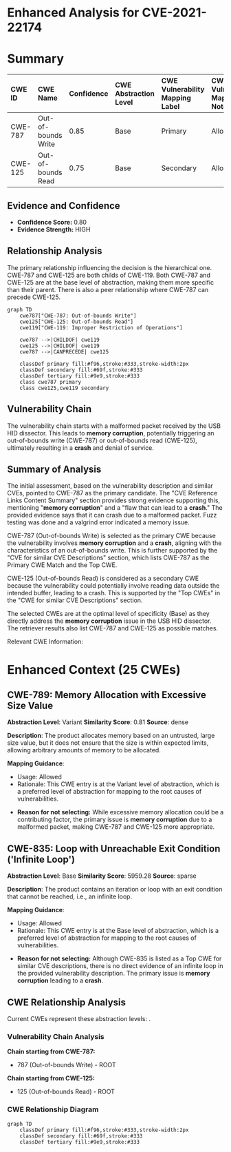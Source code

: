 # Enhanced Analysis for CVE-2021-22174

# Summary
| CWE ID  | CWE Name                                                                  | Confidence | CWE Abstraction Level | CWE Vulnerability Mapping Label | CWE-Vulnerability Mapping Notes |
| :-------- | :------------------------------------------------------------------------ | :---------- | :---------------------- | :------------------------------ | :------------------------------ |
| CWE-787   | Out-of-bounds Write                                                       | 0.85       | Base                    | Primary                         | Allowed                       |
| CWE-125   | Out-of-bounds Read                                                       | 0.75       | Base                    | Secondary                       | Allowed                       |

## Evidence and Confidence

*   **Confidence Score:** 0.80
*   **Evidence Strength:** HIGH

## Relationship Analysis
The primary relationship influencing the decision is the hierarchical one. CWE-787 and CWE-125 are both childs of CWE-119. Both CWE-787 and CWE-125 are at the base level of abstraction, making them more specific than their parent. There is also a peer relationship where CWE-787 can precede CWE-125.

```mermaid
graph TD
    cwe787["CWE-787: Out-of-bounds Write"]
    cwe125["CWE-125: Out-of-bounds Read"]
    cwe119["CWE-119: Improper Restriction of Operations"]
    
    cwe787 -->|CHILDOF| cwe119
    cwe125 -->|CHILDOF| cwe119
    cwe787 -->|CANPRECEDE| cwe125
    
    classDef primary fill:#f96,stroke:#333,stroke-width:2px
    classDef secondary fill:#69f,stroke:#333
    classDef tertiary fill:#9e9,stroke:#333
    class cwe787 primary
    class cwe125,cwe119 secondary
```

## Vulnerability Chain
The vulnerability chain starts with a malformed packet received by the USB HID dissector. This leads to **memory corruption**, potentially triggering an out-of-bounds write (CWE-787) or out-of-bounds read (CWE-125), ultimately resulting in a **crash** and denial of service.

## Summary of Analysis
The initial assessment, based on the vulnerability description and similar CVEs, pointed to CWE-787 as the primary candidate. The "CVE Reference Links Content Summary" section provides strong evidence supporting this, mentioning "**memory corruption**" and a "flaw that can lead to a **crash**." The provided evidence says that it can crash due to a malformed packet. Fuzz testing was done and a valgrind error indicated a memory issue.

CWE-787 (Out-of-bounds Write) is selected as the primary CWE because the vulnerability involves **memory corruption** and a **crash**, aligning with the characteristics of an out-of-bounds write. This is further supported by the "CVE for similar CVE Descriptions" section, which lists CWE-787 as the Primary CWE Match and the Top CWE.

CWE-125 (Out-of-bounds Read) is considered as a secondary CWE because the vulnerability could potentially involve reading data outside the intended buffer, leading to a crash. This is supported by the "Top CWEs" in the "CWE for similar CVE Descriptions" section.

The selected CWEs are at the optimal level of specificity (Base) as they directly address the **memory corruption** issue in the USB HID dissector. The retriever results also list CWE-787 and CWE-125 as possible matches.

Relevant CWE Information:

# Enhanced Context (25 CWEs)

## CWE-789: Memory Allocation with Excessive Size Value
**Abstraction Level**: Variant
**Similarity Score**: 0.81
**Source**: dense

**Description**:
The product allocates memory based on an untrusted, large size value, but it does not ensure that the size is within expected limits, allowing arbitrary amounts of memory to be allocated.

**Mapping Guidance**:
- Usage: Allowed
- Rationale: This CWE entry is at the Variant level of abstraction, which is a preferred level of abstraction for mapping to the root causes of vulnerabilities.

*   **Reason for not selecting:** While excessive memory allocation could be a contributing factor, the primary issue is **memory corruption** due to a malformed packet, making CWE-787 and CWE-125 more appropriate.

## CWE-835: Loop with Unreachable Exit Condition ('Infinite Loop')
**Abstraction Level**: Base
**Similarity Score**: 5959.28
**Source**: sparse

**Description**:
The product contains an iteration or loop with an exit condition that cannot be reached, i.e., an infinite loop.

**Mapping Guidance**:
- Usage: Allowed
- Rationale: This CWE entry is at the Base level of abstraction, which is a preferred level of abstraction for mapping to the root causes of vulnerabilities.

*   **Reason for not selecting:** Although CWE-835 is listed as a Top CWE for similar CVE descriptions, there is no direct evidence of an infinite loop in the provided vulnerability description. The primary issue is **memory corruption** leading to a **crash**.


## CWE Relationship Analysis

Current CWEs represent these abstraction levels: .


### Vulnerability Chain Analysis

**Chain starting from CWE-787:**
- 787 (Out-of-bounds Write) - ROOT


**Chain starting from CWE-125:**
- 125 (Out-of-bounds Read) - ROOT



### CWE Relationship Diagram

```mermaid
graph TD
    classDef primary fill:#f96,stroke:#333,stroke-width:2px
    classDef secondary fill:#69f,stroke:#333
    classDef tertiary fill:#9e9,stroke:#333
```